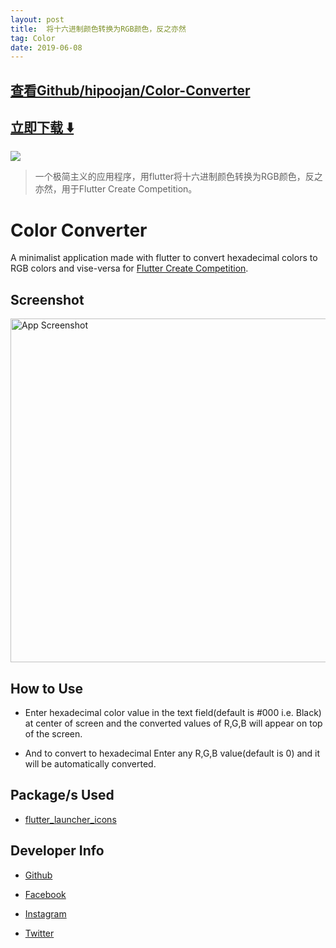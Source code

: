 ```yaml
---
layout: post
title:  将十六进制颜色转换为RGB颜色，反之亦然
tag: Color
date: 2019-06-08
---
```


 

## [查看Github/hipoojan/Color-Converter](http://github.com/hipoojan/Color-Converter)
## [立即下载 ️⬇️ ](https://codeload.github.com/hipoojan/Color-Converter/zip/master) 


 
![](https://flutterawesome.com/content/images/2019/04/COLOR.jpg)
 
>
> 一个极简主义的应用程序，用flutter将十六进制颜色转换为RGB颜色，反之亦然，用于Flutter Create Competition。
>

 
# **Color Converter**

A minimalist application made with flutter to convert hexadecimal colors to RGB colors and vise-versa for <a href="https://flutter.io/create">Flutter Create Competition</a>.

## **Screenshot**

<img src="ss.png"
     alt="App Screenshot"
     style="height: 550px" />

## **How to Use**

- Enter hexadecimal color value in the text field(default is #000 i.e. Black) at center of screen and the converted values of R,G,B will appear on top of the screen.

- And to convert to hexadecimal Enter any R,G,B value(default is 0) and it will be automatically converted.

## **Package/s Used**

- <a href="https://pub.dartlang.org/packages/flutter_launcher_icons">flutter_launcher_icons</a>


## **Developer Info**

- <a href="https://github.com/hipoojan">Github</a>

- <a href="https://www.facebook.com/poojan.pandya.58">Facebook</a>

- <a href="https://www.instagram.com/hipoojan/">Instagram</a>

- <a href="https://twitter.com/hipoojan">Twitter</a>
